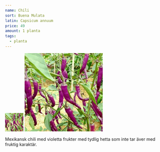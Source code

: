 ```yaml
---
name: Chili
sort: Buena Mulata
latin: Capsicum annuum
price: 49
amount: 1 planta
tags:
  - planta
---
```


<img src="/img/plant-chili-buena-mulata.jpg" width="60" data-srcset="1x, 1.5x, 2x" alt="Chili Buena Mulata" class="thumb">
<img src="/img/plant-chili-buena-mulata.jpg" width="256" data-srcset="1x, 1.5x, 2x" alt="Chili Buena Mulata">

Mexikansk chili med violetta frukter med tydlig hetta som inte tar äver med fruktig karaktär.
